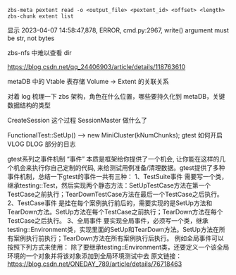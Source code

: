 ```shell
zbs-meta pextent read -o <output_file> <pextent_id> <offset> <length> 
zbs-chunk extent list 
```

显示 2023-04-07 14:58:47,878, ERROR, cmd.py:2967, write() argument must be str, not bytes

zbs-nfs 中难以查看 dir

https://blog.csdn.net/qq_24406903/article/details/118763610



metaDB 中的 Vtable 表存储 Volume -> Extent 的关联关系

对着 log 梳理一下 zbs 架构，角色在什么位置，哪些要持久化到 metaDB，关键数据结构的类型

CreateSession 这个过程 SessionMaster 做什么了



FunctionalTest::SetUp()  --> new MiniCluster(kNumChunks); gtest 如何开启 VLOG DLOG 部分的日志



gtest系列之事件机制
“事件” 本质是框架给你提供了一个机会, 让你能在这样的几个机会来执行你自己定制的代码, 来给测试用例准备/清理数据。gtest提供了多种事件机制，总结一下gtest的事件一共有三种：
1、TestSuite事件
需要写一个类，继承testing::Test，然后实现两个静态方法：SetUpTestCase方法在第一个TestCase之前执行；TearDownTestCase方法在最后一个TestCase之后执行。
2、TestCase事件
是挂在每个案例执行前后的，需要实现的是SetUp方法和TearDown方法。SetUp方法在每个TestCase之前执行；TearDown方法在每个TestCase之后执行。
3、全局事件
要实现全局事件，必须写一个类，继承testing::Environment类，实现里面的SetUp和TearDown方法。SetUp方法在所有案例执行前执行；TearDown方法在所有案例执行后执行。
例如全局事件可以按照下列方式来使用：
除了要继承testing::Environment类，还要定义一个该全局环境的一个对象并将该对象添加到全局环境测试中去
原文链接：https://blog.csdn.net/ONEDAY_789/article/details/76718463

